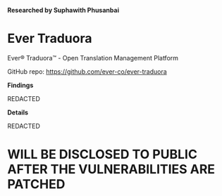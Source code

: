 **Researched by Suphawith Phusanbai**

<h1>Ever Traduora</h1>

Ever® Traduora™ - Open Translation Management Platform

GitHub repo: https://github.com/ever-co/ever-traduora

**Findings**

REDACTED

**Details**

REDACTED


<h1>WILL BE DISCLOSED TO PUBLIC AFTER THE VULNERABILITIES ARE PATCHED</h1>
